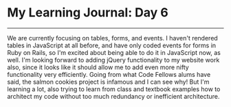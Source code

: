 # My Learning Journal: Day 6
*********************************************************************
We are currently focusing on tables, forms, and events. I haven't rendered tables in JavaScript at all before, and have only coded events for forms in Ruby on Rails, so I'm excited about being able to do it in JavaScript now, as well. I'm looking forward to adding jQuery functionality to my website work also, since it looks like it should allow me to add even more nifty functionality very efficiently. Going from what Code Fellows alums have said, the salmon cookies project is infamous and I can see why! But I'm learning a lot, also trying to learn from class and textbook examples how to architect my code without too much redundancy or inefficient architecture.
